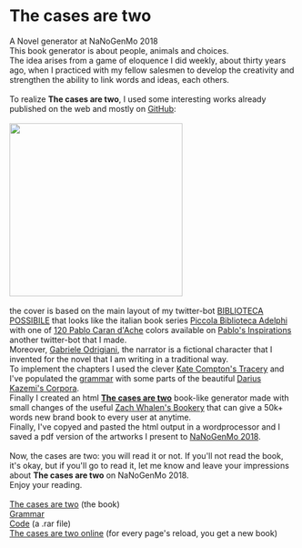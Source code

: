 # The cases are two
A Novel generator at NaNoGenMo 2018<br>
This book generator is about people, animals and choices.<br>The idea arises from a game of eloquence I did weekly, about thirty years ago, when I practiced with my fellow salesmen to develop the creativity and strengthen the ability to link words and ideas, each others.<br><br>To realize <b>The cases are two</b>, I used some interesting works already published on the web and mostly on <a href="https://github.com/riccardocrosa">GitHub</a>:<br><br><img src="https://goo.gl/oMJnaC" width="304"><br><br>the cover</img> is based on the main layout of my twitter-bot <a href="https://twitter.com/bibliotecaposs1">BIBLIOTECA POSSIBILE</a> that looks like the italian book series <a href="https://www.adelphi.it/catalogo/collana/5">Piccola Biblioteca Adelphi</a> with one of <a href="https://store.carandache.com/it/it/469-pablo-assortimento-120-colori.html">120 Pablo Caran d'Ache</a> colors available on <a href="https://twitter.com/pabloinspired">Pablo's Inspirations</a> another twitter-bot that I made.<br>Moreover, <a href="https://goo.gl/FDQAsn">Gabriele Odrigiani</a>, the narrator is a fictional character that I invented for the novel that I am writing in a traditional way.<br>To implement the chapters I used the clever <a href="https://github.com/galaxykate/tracery">Kate Compton's Tracery</a> and I've populated the <a href="https://goo.gl/uin2q4">grammar</a> with some parts of the beautiful <a href="https://github.com/dariusk/corpora">Darius Kazemi's Corpora</a>.<br>Finally I created an html <a href="https://goo.gl/3PzZhY"><b>The cases are two</b></a> book-like generator made with small changes of the useful <a href="https://github.com/zachwhalen/bookery">Zach Whalen's Bookery</a> that can give a 50k+ words new brand book to every user at anytime.<br>Finally, I've copyed and pasted the html output in a wordprocessor and I saved a pdf version of the artworks I present to <a href="https://github.com/NaNoGenMo/2018/issues/84">NaNoGenMo 2018</a>.<br><br>Now, the cases are two: you will read it or not. If you'll not read the book, it's okay, but if you'll go to read it, let me know and leave your impressions about <b>The cases are two</b> on NaNoGenMo 2018.<br>Enjoy your reading.<br><br>
<a href="https://goo.gl/CZYhWA">The cases are two</a> (the book)<br>
<a href="https://goo.gl/uin2q4">Grammar</a><br>
<a href="https://goo.gl/T7UxFq">Code</a> (a .rar file)<br> 
<a href="https://goo.gl/3PzZhY">The cases are two online</a> (for every page's reload, you get a new book)
